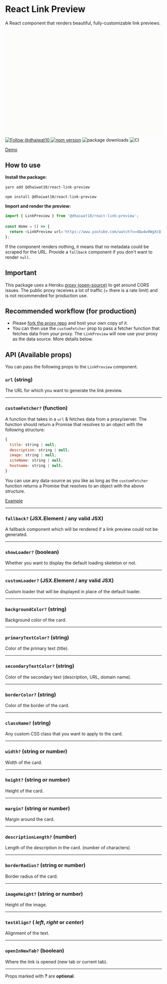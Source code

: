 # React Link Preview

A React component that renders beautiful, fully-customizable link previews.

![Demo](demo.gif)
<a href="https://twitter.com/intent/follow?screen_name=dhaiwat10">
    <img src="https://img.shields.io/twitter/follow/dhaiwat10.svg?label=Follow%20@dhaiwat10" alt="Follow @dhaiwat10" />
  </a>
[![npm version](https://badge.fury.io/js/%40dhaiwat10%2Freact-link-preview.svg)](https://badge.fury.io/js/%40dhaiwat10%2Freact-link-preview)
![package downloads](https://img.shields.io/npm/dt/@dhaiwat10/react-link-preview)
![CI](https://img.shields.io/github/workflow/status/dhaiwat10/react-link-preview/CI)

<a href="https://codesandbox.io/s/rlp-demo-90e1x?file=/src/App.js" target="_blank">Demo</a>

## How to use

**Install the package:**

`yarn add @dhaiwat10/react-link-preview`

`npm install @dhaiwat10/react-link-preview`

**Import and render the preview:**

```js
import { LinkPreview } from '@dhaiwat10/react-link-preview';

const Home = () => {
  return <LinkPreview url='https://www.youtube.com/watch?v=dQw4w9WgXcQ' width='400px' />;
};
```

If the component renders nothing, it means that no metadata could be scraped for the URL. Provide a `fallback` component if you don't want to render `null`.

## Important

This package uses a Heroku [proxy (open-source)](https://github.com/dhaiwat10/rlp-proxy) to get around CORS issues. The public proxy receives a lot of traffic (+ there is a rate limit) and is not recommended for production use.

## Recommended workflow (for production)

- Please [fork the proxy repo](https://github.com/dhaiwat10/rlp-proxy) and host your own copy of it.
- You can then use the `customFetcher` prop to pass a fetcher function that fetches data from _your_ proxy. The `LinkPreview` will now use your proxy as the data source. More details below.

## API (Available props)

You can pass the following props to the `LinkPreview` component.

### `url` (string)

The URL for which you want to generate the link preview.

<hr />

### `customFetcher?` (function)

A function that takes in a `url` & fetches data from a proxy/server. The function should return a Promise that resolves to an object with the following structure:

```js
{
  title: string | null;
  description: string | null;
  image: string | null;
  siteName: string | null;
  hostname: string | null;
}
```

You can use any data-source as you like as long as the `customFetcher` function returns a Promise that resolves to an object with the above structure.

[Example](src/components/LinkPreview/LinkPreview.stories.tsx#L54)

<hr />

### `fallback?` (JSX.Element / any valid JSX)

A fallback component which will be rendered if a link preview could not be generated.

<hr />

### `showLoader?` (boolean)

Whether you want to display the default loading skeleton or not.

<hr />

### `customLoader?` (JSX.Element / any valid JSX)

Custom loader that will be displayed in place of the default loader.

<hr />

### `backgroundColor?` (string)

Background color of the card.

<hr />

### `primaryTextColor?` (string)

Color of the primary text (title).

<hr />

### `secondaryTextColor?` (string)

Color of the secondary text (description, URL, domain name).

<hr />

### `borderColor?` (string)

Color of the border of the card.

<hr />

### `className?` (string)

Any custom CSS class that you want to apply to the card.

<hr />

### `width?` (string or number)

Width of the card.

<hr />

### `height?` (string or number)

Height of the card.

<hr />

### `margin?` (string or number)

Margin around the card.

<hr />

### `descriptionLength?` (number)

Length of the description in the card. (number of characters)

<hr />

### `borderRadius?` (string or number)

Border radius of the card.

<hr />

### `imageHeight?` (string or number)

Height of the image.

<hr />

### `textAlign?` ( _left_, _right_ or _center_)

Alignment of the text.

<hr />

### `openInNewTab?` (boolean)

Where the link is opened (new tab or current tab).

<hr />

Props marked with **?** are **optional**.
